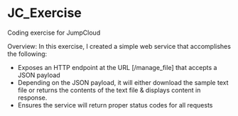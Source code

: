 # JC_Exercise
Coding exercise for JumpCloud

Overview:
In this exercise, I created a simple web service that accomplishes the following:
- Exposes an HTTP endpoint at the URL [/manage_file] that accepts a JSON payload
- Depending on the JSON payload, it will either download the sample text file or returns the contents of the text file & displays content in response.
- Ensures the service will return proper status codes for all requests
